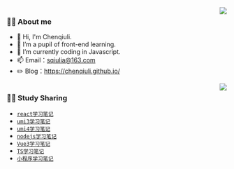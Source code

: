 <!-- 访问量 -->
<img height="0" width="0" src="https://profile-counter.glitch.me/wscats/count.svg" />
<img align="right" src="https://github-readme-stats.vercel.app/api/top-langs/?username=chenqiuli&hide_border=true">

### 👨‍🚒 About me

- 👋 Hi, I'm Chenqiuli.
- 🌱 I’m a pupil of front-end learning.
- 🤔 I’m currently coding in Javascript.
- 📫 Email：sqiulia@163.com
- ✏️ Blog：https://chenqiuli.github.io/

<!-- 拥有技能 -->
<img height="0" width="0" src="https://profile-counter.glitch.me/wscats/count.svg" />
<img align="right" src="https://github-readme-stats.vercel.app/api?username=chenqiuli&show_icons=true&hide_border=true">

### 👨‍🚒 Study Sharing

- [`react学习笔记`](https://github.com/chenqiuli/react_study)
- [`umi3学习笔记`](https://github.com/chenqiuli/react-umi3_study)
- [`umi4学习笔记`](https://github.com/chenqiuli/react-umi4_study)
- [`nodejs学习笔记`](https://github.com/chenqiuli/nodejs_study)
- [`Vue3学习笔记`](https://github.com/chenqiuli/Vue3_study)
- [`TS学习笔记`](https://github.com/chenqiuli/react-ts_study)
- [`小程序学习笔记`](https://github.com/chenqiuli/miniprogram_study)
<!-- - [`CSS3学习笔记`](https://github.com/chenqiuli/css3_study) -->
